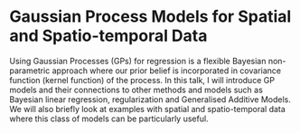 # Gaussian Process Models for Spatial and Spatio-temporal Data

Using Gaussian Processes (GPs) for regression is a flexible Bayesian non-parametric approach where our prior belief is incorporated in covariance function (kernel function) of the process. In this talk, I will introduce GP models and their connections to other methods and models such as Bayesian linear regression, regularization and Generalised Additive Models. We will also briefly look at examples with spatial and spatio-temporal data where this class of models can be particularly useful.


